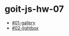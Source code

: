 # goit-js-hw-07
 - [#01-gallery](https://aleks-corp.github.io/goit-js-hw-07/01-gallery.html)
 - [#02-lightbox](https://aleks-corp.github.io/goit-js-hw-07/02-lightbox.html)
